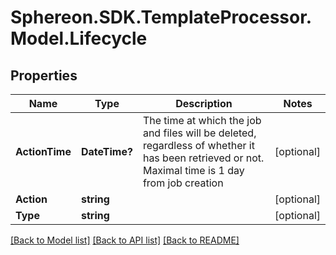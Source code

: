 # Sphereon.SDK.TemplateProcessor.Model.Lifecycle
## Properties

Name | Type | Description | Notes
------------ | ------------- | ------------- | -------------
**ActionTime** | **DateTime?** | The time at which the job and files will be deleted, regardless of whether it has been retrieved or not. Maximal time is 1 day from job creation | [optional] 
**Action** | **string** |  | [optional] 
**Type** | **string** |  | [optional] 

[[Back to Model list]](../README.md#documentation-for-models) [[Back to API list]](../README.md#documentation-for-api-endpoints) [[Back to README]](../README.md)

